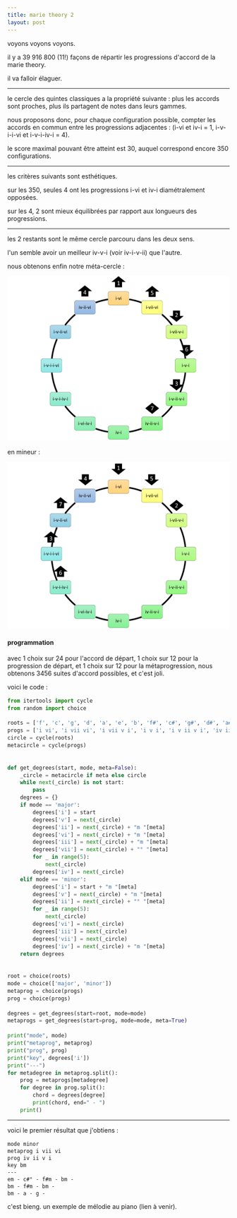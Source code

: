 ```yaml
---
title: marie theory 2
layout: post
---
```


voyons voyons voyons.

il y a 39 916 800 (11!) façons de répartir les progressions d'accord de la marie theory.

il va falloir élaguer.

---

le cercle des quintes classiques a la propriété suivante : plus les accords sont proches, plus ils partagent de notes dans leurs gammes.

nous proposons donc, pour chaque configuration possible, compter les accords en commun entre les progressions adjacentes : (i-vi et iv-i = 1, i-v-i-i-vi et i-v-i-iv-i = 4).

le score maximal pouvant être atteint est 30, auquel correspond encore 350 configurations.

---

les critères suivants sont esthétiques.

sur les 350, seules 4 ont les progressions i-vi et iv-i diamétralement opposées.

sur les 4, 2 sont mieux équilibrées par rapport aux longueurs des progressions.

---

les 2 restants sont le même cercle parcouru dans les deux sens.

l'un semble avoir un meilleur iv-v-i (voir iv-i-v-ii) que l'autre.

nous obtenons enfin notre méta-cercle :

![mm 8](/img/mm_8.png)

en mineur :

![mm 9](/img/mm_9.png)

#### programmation

avec 1 choix sur 24 pour l'accord de départ, 1 choix sur 12 pour la progression de départ, et 1 choix sur 12 pour la métaprogression, nous obtenons 3456 suites d'accord possibles, et c'est joli.

voici le code :

```python
from itertools import cycle
from random import choice

roots = ['f', 'c', 'g', 'd', 'a', 'e', 'b', 'f#', 'c#', 'g#', 'd#', 'a#']
progs = ['i vi', 'i vii vi', 'i vii v i', 'i v i', 'i v ii v i', 'iv ii v i', 'iv i', 'i vi iv i', 'i v i iv i', 'i v i i vi', 'i v ii vi', 'iv ii vi']
circle = cycle(roots)
metacircle = cycle(progs)


def get_degrees(start, mode, meta=False):
    _circle = metacircle if meta else circle
    while next(_circle) is not start:
        pass
    degrees = {}
    if mode == 'major':
        degrees['i'] = start
        degrees['v'] = next(_circle)
        degrees['ii'] = next(_circle) + "m "[meta]
        degrees['vi'] = next(_circle) + "m "[meta]
        degrees['iii'] = next(_circle) + "m "[meta]
        degrees['vii'] = next(_circle) + "° "[meta]
        for _ in range(5):
            next(_circle)
        degrees['iv'] = next(_circle)
    elif mode == 'minor':
        degrees['i'] = start + "m "[meta]
        degrees['v'] = next(_circle) + "m "[meta]
        degrees['ii'] = next(_circle) + "° "[meta]
        for _ in range(5):
            next(_circle)
        degrees['vi'] = next(_circle)
        degrees['iii'] = next(_circle)
        degrees['vii'] = next(_circle)
        degrees['iv'] = next(_circle) + "m "[meta]
    return degrees


root = choice(roots)
mode = choice(['major', 'minor'])
metaprog = choice(progs)
prog = choice(progs)

degrees = get_degrees(start=root, mode=mode)
metaprogs = get_degrees(start=prog, mode=mode, meta=True)

print("mode", mode)
print("metaprog", metaprog)
print("prog", prog)
print("key", degrees['i'])
print("---")
for metadegree in metaprog.split():
    prog = metaprogs[metadegree]
    for degree in prog.split():
        chord = degrees[degree]
        print(chord, end=" - ")
    print()

```

---

voici le premier résultat que j'obtiens :

```
mode minor
metaprog i vii vi
prog iv ii v i
key bm
---
em - c#° - f#m - bm - 
bm - f#m - bm - 
bm - a - g -
```

c'est bieng.
un exemple de mélodie au piano (lien à venir).
